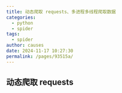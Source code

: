 ```yaml
---
title: 动态爬取 requests、多进程多线程爬取数据
categories: 
  - python
  - spider
tags: 
  - spider
author: causes
date: 2024-11-17 10:27:30
permalink: /pages/93515a/
---
```

## 动态爬取 requests

